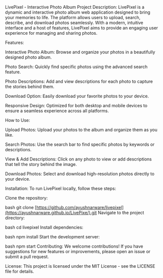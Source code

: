LivePixel - Interactive Photo Album Project
Description: LivePixel is a dynamic and interactive photo album web application designed to bring your memories to life. The platform allows users to upload, search, describe, and download photos seamlessly. With a modern, intuitive interface and a host of features, LivePixel aims to provide an engaging user experience for managing and sharing photos.

Features:

Interactive Photo Album: Browse and organize your photos in a beautifully designed photo album.

Photo Search: Quickly find specific photos using the advanced search feature.

Photo Descriptions: Add and view descriptions for each photo to capture the stories behind them.

Download Option: Easily download your favorite photos to your device.

Responsive Design: Optimized for both desktop and mobile devices to ensure a seamless experience across all platforms.

How to Use:

Upload Photos: Upload your photos to the album and organize them as you like.

Search Photos: Use the search bar to find specific photos by keywords or descriptions.

View & Add Descriptions: Click on any photo to view or add descriptions that tell the story behind the image.

Download Photos: Select and download high-resolution photos directly to your device.

Installation: To run LivePixel locally, follow these steps:

Clone the repository:

bash
git clone [https://github.com/ayushnarware/livepixel](https://ayushnarware.github.io/LivePixe/).git
Navigate to the project directory:

bash
cd livepixel
Install dependencies:

bash
npm install
Start the development server:

bash
npm start
Contributing: We welcome contributions! If you have suggestions for new features or improvements, please open an issue or submit a pull request.

License: This project is licensed under the MIT License - see the LICENSE file for details.
